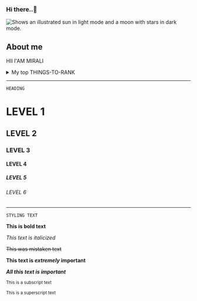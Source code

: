 ### Hi there..👋

<picture>
  <source media="(prefers-color-scheme: dark)" srcset="https://user-images.githubusercontent.com/25423296/163456776-7f95b81a-f1ed-45f7-b7ab-8fa810d529fa.png">
  <source media="(prefers-color-scheme: light)" srcset="https://user-images.githubusercontent.com/25423296/163456779-a8556205-d0a5-45e2-ac17-42d089e3c3f8.png">
  <img alt="Shows an illustrated sun in light mode and a moon with stars in dark mode." src="https://user-images.githubusercontent.com/25423296/163456779-a8556205-d0a5-45e2-ac17-42d089e3c3f8.png">
 
</picture>    
   
   ## About me

HII I'AM MIRALI


<details>
  
<summary>My top THINGS-TO-RANK</summary>

| Rank | THING-TO-RANK |
|-----:|---------------|
|     1|   JAVA        |
|     2|   PYTHON      |
|     3|   PHP         |
   

</details>


----


``````HEADING``````

# LEVEL 1

## LEVEL 2

### LEVEL 3

#### LEVEL 4

##### LEVEL 5

###### LEVEL 6


---------------------



``````STYLING TEXT``````

**This is bold text**

*This text is italicized*

~~This was mistaken text~~

**This text is _extremely_ important**

***All this text is important***

<sub>This is a subscript text</sub>

<sup>This is a superscript text</sup>


